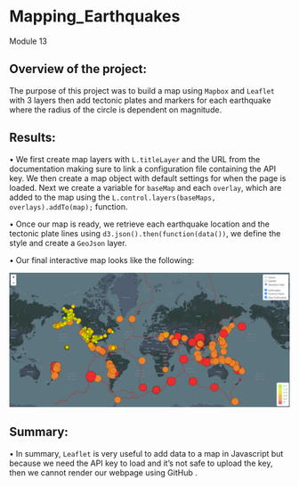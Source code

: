 # Mapping_Earthquakes
Module 13

## Overview of the project:
The purpose of this project was to build a map using `Mapbox` and `Leaflet` with 3 layers then add tectonic plates and markers for each earthquake where the radius of the circle is dependent on magnitude.

## Results:
•	We first create map layers with `L.titleLayer` and the URL from the documentation making sure to link a configuration file containing the API key. We then create a map object with default settings for when the page is loaded. Next we create a variable for `baseMap` and each `overlay`, which are added to the map using the `L.control.layers(baseMaps, overlays).addTo(map);` function.

•	Once our map is ready, we retrieve each earthquake location and the tectonic plate lines using `d3.json().then(function(data())`, we define the style and create a `GeoJson` layer.

•	Our final interactive map looks like the following:

![EQmap](Earthquake_Challenge/Resources/EQmap.png)

## Summary:
•	In summary, `Leaflet` is very useful to add data to a map in Javascript but because we need the API key to load and it’s not safe to upload the key, then we cannot render our webpage using GitHub .
